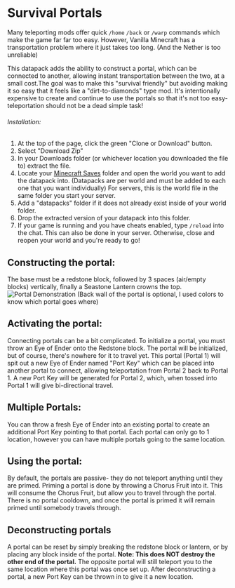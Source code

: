 <!--
  TODO:
  Cross dimension travel
  Named portals, which name the Port Keys
-->
# Survival Portals

Many teleporting mods offer quick `/home` `/back` or `/warp` commands which make the game far far too easy. However, Vanilla Minecraft has a transportation problem where it just takes too long. (And the Nether is too unreliable)

This datapack adds the ability to construct a portal, which can be connected to another, allowing instant transportation between the two, at a small cost.The goal was to make this "survival friendly" but avoiding making it so easy that it feels like a "dirt-to-diamonds" type mod. It's intentionally expensive to create and continue to use the portals so that it's not too easy- teleportation should not be a dead simple task!

###### Installation:

1. At the top of the page, click the green "Clone or Download" button.
2. Select "Download Zip"
3. In your Downloads folder (or whichever location you downloaded the file to) extract the file.
4. Locate your [Minecraft Saves](https://minecraft.gamepedia.com/Frequently_asked_questions#Q:_How_do_I_play_an_external_map_in_Survival_Mode.3F) folder and open the world you want to add the datapack into. (Datapacks are per world and must be added to each one that you want individually) For servers, this is the world file in the same folder you start your server.
5. Add a "datapacks" folder if it does not already exist inside of your world folder.
6. Drop the extracted version of your datapack into this folder.
7. If your game is running and you have cheats enabled, type `/reload` into the chat. This can also be done in your server. Otherwise, close and reopen your world and you're ready to go!

## Constructing the portal:

The base must be a redstone block, followed by 3 spaces (air/empty blocks) vertically, finally a Seastone Lantern crowns the top.
![Portal Demonstration](https://preview.redd.it/henvwthg9ve41.png?width=1920&format=png&auto=webp&s=bd5235014f878f7ad0b691bbea68e5766dce43eb)
(Back wall of the portal is optional, I used colors to know which portal goes where)

## Activating the portal:

Connecting portals can be a bit complicated. To initialize a portal, you must throw an Eye of Ender onto the Redstone block. The portal will be initialized, but of course, there's nowhere for it to travel yet. This portal (Portal 1) will spit out a new Eye of Ender named "Port Key" which can be placed into another portal to connect, allowing teleportation from Portal 2 back to Portal 1. A new Port Key will be generated for Portal 2, which, when tossed into Portal 1 will give bi-directional travel.

## Multiple Portals:

You can throw a fresh Eye of Ender into an existing portal to create an additional Port Key pointing to that portal. Each portal can only go to 1 location, however you can have multiple portals going to the same location.

## Using the portal:

By default, the portals are passive- they do not teleport anything until they are primed. Priming a portal is done by throwing a Chorus Fruit into it. This will consume the Chorus Fruit, but allow you to travel through the portal. There is no portal cooldown, and once the portal is primed it will remain primed until somebody travels through.

## Deconstructing portals

A portal can be reset by simply breaking the redstone block or lantern, or by placing any block inside of the portal. **Note: This does NOT destroy the other end of the portal.** The opposite portal will still teleport you to the same location where this portal was once set up. After deconstructing a portal, a new Port Key can be thrown in to give it a new location.
